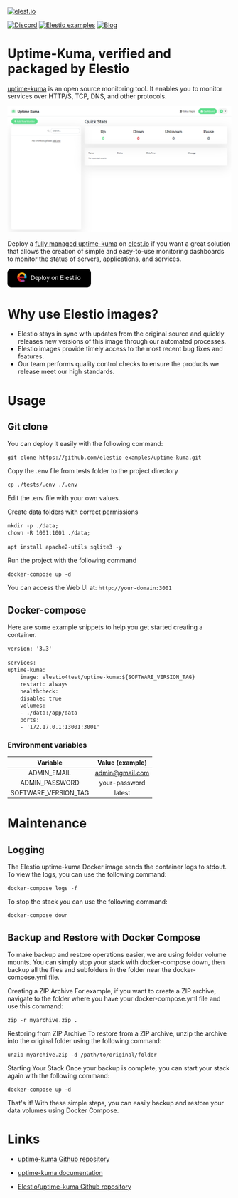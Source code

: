 <a href="https://elest.io">
  <img src="https://elest.io/images/elestio.svg" alt="elest.io" width="150" height="75">
</a>

[![Discord](https://img.shields.io/static/v1.svg?logo=discord&color=f78A38&labelColor=083468&logoColor=ffffff&style=for-the-badge&label=Discord&message=community)](https://discord.gg/4T4JGaMYrD "Get instant assistance and engage in live discussions with both the community and team through our chat feature.")
[![Elestio examples](https://img.shields.io/static/v1.svg?logo=github&color=f78A38&labelColor=083468&logoColor=ffffff&style=for-the-badge&label=github&message=open%20source)](https://github.com/elestio-examples "Access the source code for all our repositories by viewing them.")
[![Blog](https://img.shields.io/static/v1.svg?color=f78A38&labelColor=083468&logoColor=ffffff&style=for-the-badge&label=elest.io&message=Blog)](https://blog.elest.io "Latest news about elestio, open source software, and DevOps techniques.")

# Uptime-Kuma, verified and packaged by Elestio

[uptime-kuma](https://github.com/louislam/uptime-kuma) is an open source monitoring tool. It enables you to monitor services over HTTP/S, TCP, DNS, and other protocols.

<img src="https://github.com/elestio-examples/uptime-kuma/raw/main/uptime-kuma.png" alt="uptime-kuma" width="800">

Deploy a <a target="_blank" href="https://elest.io/open-source/uptime-kuma">fully managed uptime-kuma</a> on <a target="_blank" href="https://elest.io/">elest.io</a> if you want a great solution that allows the creation of simple and easy-to-use monitoring dashboards to monitor the status of servers, applications, and services.

[![deploy](https://github.com/elestio-examples/uptime-kuma/raw/main/deploy-on-elestio.png)](https://dash.elest.io/deploy?source=cicd&social=dockerCompose&url=https://github.com/elestio-examples/uptime-kuma)

# Why use Elestio images?

- Elestio stays in sync with updates from the original source and quickly releases new versions of this image through our automated processes.
- Elestio images provide timely access to the most recent bug fixes and features.
- Our team performs quality control checks to ensure the products we release meet our high standards.

# Usage

## Git clone

You can deploy it easily with the following command:

    git clone https://github.com/elestio-examples/uptime-kuma.git

Copy the .env file from tests folder to the project directory

    cp ./tests/.env ./.env

Edit the .env file with your own values.

Create data folders with correct permissions

    mkdir -p ./data;
    chown -R 1001:1001 ./data;

    apt install apache2-utils sqlite3 -y

Run the project with the following command

    docker-compose up -d

You can access the Web UI at: `http://your-domain:3001`

## Docker-compose

Here are some example snippets to help you get started creating a container.

    version: '3.3'

    services:
    uptime-kuma:
        image: elestio4test/uptime-kuma:${SOFTWARE_VERSION_TAG}
        restart: always
        healthcheck:
        disable: true
        volumes:
        - ./data:/app/data
        ports:
        - '172.17.0.1:13001:3001'

### Environment variables

|       Variable       | Value (example) |
| :------------------: | :-------------: |
|     ADMIN_EMAIL      | admin@gmail.com |
|    ADMIN_PASSWORD    |  your-password  |
| SOFTWARE_VERSION_TAG |     latest      |

# Maintenance

## Logging

The Elestio uptime-kuma Docker image sends the container logs to stdout. To view the logs, you can use the following command:

    docker-compose logs -f

To stop the stack you can use the following command:

    docker-compose down

## Backup and Restore with Docker Compose

To make backup and restore operations easier, we are using folder volume mounts. You can simply stop your stack with docker-compose down, then backup all the files and subfolders in the folder near the docker-compose.yml file.

Creating a ZIP Archive
For example, if you want to create a ZIP archive, navigate to the folder where you have your docker-compose.yml file and use this command:

    zip -r myarchive.zip .

Restoring from ZIP Archive
To restore from a ZIP archive, unzip the archive into the original folder using the following command:

    unzip myarchive.zip -d /path/to/original/folder

Starting Your Stack
Once your backup is complete, you can start your stack again with the following command:

    docker-compose up -d

That's it! With these simple steps, you can easily backup and restore your data volumes using Docker Compose.

# Links

- <a target="_blank" href="https://github.com/louislam/uptime-kuma.git">uptime-kuma Github repository</a>

- <a target="_blank" href="https://uptime.kuma.pet/docs/">uptime-kuma documentation</a>

- <a target="_blank" href="https://github.com/elestio-examples/uptime-kuma">Elestio/uptime-kuma Github repository</a>

